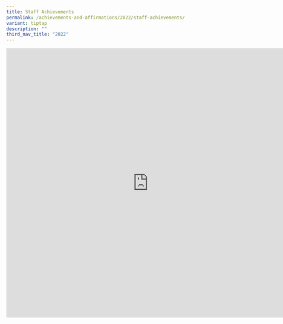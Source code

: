 ```yaml
---
title: Staff Achievements
permalink: /achievements-and-affirmations/2022/staff-achievements/
variant: tiptap
description: ""
third_nav_title: "2022"
---
```

<div class="iframe-wrapper">
<iframe height="713" width="750" allowfullscreen="true" frameborder="0" src="https://docs.google.com/presentation/d/e/2PACX-1vRt87n-eFEbtOlGdqEuryEhyUyc8j54cyViP0ozkHmCjqunkS8SfgJCmKxEPvkST1U326L7YD7i0OXx/embed?start=true&amp;loop=true&amp;delayms=10000"></iframe>
</div>
<p></p>